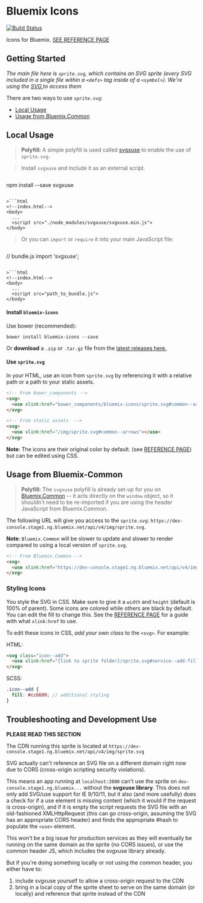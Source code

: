 # Bluemix Icons

[![Build Status](https://travis.innovate.ibm.com/Bluemix/bluemix-icons.svg?token=PscWax4p1FECdA5aCxvd&branch=master)](https://travis.innovate.ibm.com/Bluemix/bluemix-icons)

Icons for Bluemix. [SEE REFERENCE PAGE](https://pages.github.ibm.com/Bluemix/bluemix-icons/)

## Getting Started

*The main file here is `sprite.svg`, which contains an SVG sprite (every SVG included in a single file within a `<defs>` tag inside of a `<symbol>`). We're using the [SVG <use>](https://developer.mozilla.org/en-US/docs/Web/SVG/Element/use) to access them*

There are two ways to use `sprite.svg`:

* [Local Usage](#local-usage)
* [Usage from Bluemix.Common](#usage-from-bluemix-common)

## Local Usage

> **Polyfill:** A simple polyfill is used called [svgxuse](https://github.com/Keyamoon/svgxuse) to enable the use of `sprite.svg`.

> Install `svgxuse` and include it as an external script.

> ```
npm install --save svgxuse
```

>```html
<!--index.html-->
<body>
  ...
  <script src="./node_modules/svgxuse/svgxuse.min.js">
</body>
```

> Or you can `import` or `require` it into your main JavaScript file:

> ```js
// bundle.js
import 'svgxuse';
```

>```html
<!--index.html-->
<body>
  ...
  <script src="path_to_bundle.js">
</body>
```

#### Install `bluemix-icons`

Use bower (recommended):
```
bower install bluemix-icons --save
```

Or **download** a `.zip` or `.tar.gz` file from the [latest releases here.](https://github.ibm.com/Bluemix/bluemix-icons/releases)

#### Use `sprite.svg`

In your HTML, use an icon from `sprite.svg` by referencing it with a relative path or a path to your static assets.

```html
<!-- From bower_components -->
<svg>
  <use xlink:href="bower_components/bluemix-icons/sprite.svg#common--arrows"></use>
</svg>

<!-- From static assets  -->
<svg>
  <use xlink:href="/img/sprite.svg#common--arrows"></use>
</svg>
```

**Note**: The icons are their original color by default. (see [REFERENCE PAGE](https://pages.github.ibm.com/Bluemix/bluemix-icons/)) but can be edited using CSS.

## Usage from Bluemix-Common

> **Polyfill:** The `svgxuse` polyfill is already set-up for you on [Bluemix.Common](https://github.ibm.com/Bluemix/Bluemix.Common) -- it acts directly on the `window` object, so it shouldn't need to be re-imported if you are using the header JavaScript from Bluemix.Common.

The following URL will give you access to the `sprite.svg`: `https://dev-console.stage1.ng.bluemix.net/api/v4/img/sprite.svg`.

**Note**: `Bluemix.Common` will be slower to update and slower to render compared to using a local version of `sprite.svg`.
```html
<!-- From Bluemix.Common -->
<svg>
  <use xlink:href="https://dev-console.stage1.ng.bluemix.net/api/v4/img/sprite.svg#common--arrows"></use>
</svg>
```

### Styling Icons

You style the SVG in CSS. Make sure to give it a `width` and `height` (default is 100% of parent). Some icons are colored while others are black by default. You can edit the fill to change this. See the [REFERENCE PAGE](https://pages.github.ibm.com/Bluemix/bluemix-icons/) for a guide with what `xlink:href` to use.

To edit these icons in CSS, *add your own class* to the `<svg>`. For example:

HTML:

```html
<svg class="icon--add">
  <use xlink:href="{link to sprite folder}/sprite.svg#service--add-filled"></use>
</svg>
```

SCSS:
```scss
.icon--add {
  fill: #cc6699; // additional styling
}
```

## Troubleshooting and Development Use

**PLEASE READ THIS SECTION**

The CDN running this sprite is located at `https://dev-console.stage1.ng.bluemix.net/api/v4/img/sprite.svg`

SVG <use xlink:href="" /> actually can't reference an SVG file on a different domain right now due to CORS (cross-origin scripting security violations).

This means an app running at `localhost:3000` can't use the sprite on `dev-console.stage1.ng.bluemix...` without the **svgxuse library**. This does not only add SVG/use support for IE 9/10/11, but it also (and more usefully) does a check for if a use element is missing content (which it would if the request is cross-origin), and if it is empty the script requests the SVG file with an old-fashioned XMLHttpRequest (this can go cross-origin, assuming the SVG has an appropriate CORS header) and finds the appropriate #hash to populate the `<use>` element.

This won't be a big issue for production services as they will eventually be running on the same domain as the sprite (no CORS issues), or use the common header JS, which includes the svgxuse library already.

But if you're doing something locally or not using the common header, you either have to:

1. include svgxuse yourself to allow a cross-origin request to the CDN
2. bring in a local copy of the sprite sheet to serve on the same domain (or locally) and reference that sprite instead of the CDN
